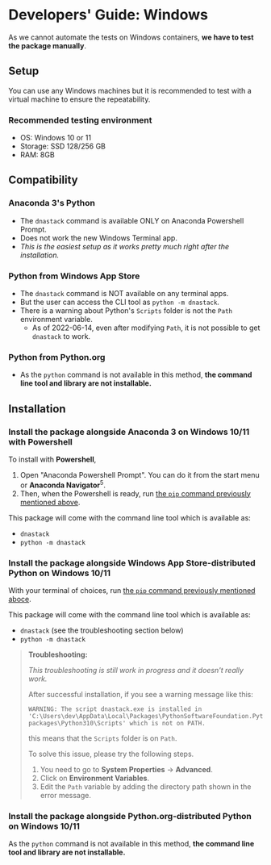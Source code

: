 # Developers' Guide: Windows

As we cannot automate the tests on Windows containers, **we have to test the package manually**.

## Setup

You can use any Windows machines but it is recommended to test with a virtual machine to ensure the repeatability.

### Recommended testing environment

* OS: Windows 10 or 11
* Storage: SSD 128/256 GB
* RAM: 8GB

## Compatibility

### Anaconda 3's Python
* The `dnastack` command is available ONLY on Anaconda Powershell Prompt.
* Does not work the new Windows Terminal app.
* _This is the easiest setup as it works pretty much right after the installation._

### Python from Windows App Store
* The `dnastack` command is NOT available on any terminal apps.
* But the user can access the CLI tool as `python -m dnastack`.
* There is a warning about Python's `Scripts` folder is not the `Path` environment variable.
  * As of 2022-06-14, even after modifying `Path`, it is not possible to get `dnastack` to work.

### Python from Python.org
* As the `python` command is not available in this method, **the command line tool and library are not installable.**

## Installation

### Install the package alongside Anaconda 3 on Windows 10/11 with Powershell

To install with **Powershell**,

1. Open "Anaconda Powershell Prompt". You can do it from the start menu or **Anaconda Navigator**<sup>5</sup>.
2. Then, when the Powershell is ready, run [the `pip` command previously mentioned above](#normal-installation).

This package will come with the command line tool which is available as:
* `dnastack`
* `python -m dnastack`

### Install the package alongside Windows App Store-distributed Python on Windows 10/11

With your terminal of choices, run [the `pip` command previously mentioned aboce](#normal-installation).

This package will come with the command line tool which is available as:
* `dnastack` (see the troubleshooting section below)
* `python -m dnastack`

> **Troubleshooting:**
>
> *This troubleshooting is still work in progress and it doesn't really work.*
>
> After successful installation, if you see a warning message like this:
>
> ```
> WARNING: The script dnastack.exe is installed in 'C:\Users\dev\AppData\Local\Packages\PythonSoftwareFoundation.Python.3.10_qbz5n2kfra8p0\LocalCache\local-packages\Python310\Scripts' which is not on PATH.
> ```
>
> this means that the `Scripts` folder is on `Path`.
>
> To solve this issue, please try the following steps.
> 1. You need to go to **System Properties** → **Advanced**.
> 2. Click on **Environment Variables**.
> 3. Edit the `Path` variable by adding the directory path shown in the error message.

### Install the package alongside Python.org-distributed Python on Windows 10/11

As the `python` command is not available in this method, **the command line tool and library are not installable.**
